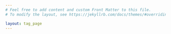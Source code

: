 ```yaml
---
# Feel free to add content and custom Front Matter to this file.
# To modify the layout, see https://jekyllrb.com/docs/themes/#overriding-theme-defaults

layout: tag_page
---
```

